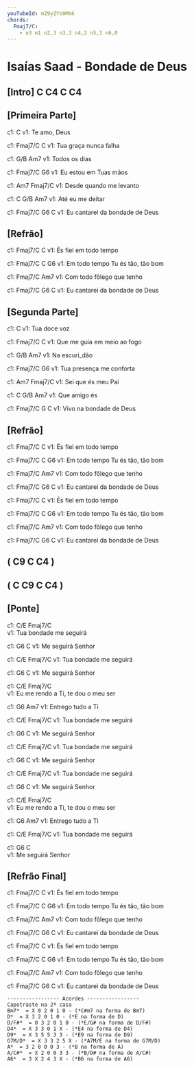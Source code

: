```yaml
---
youTubeId: mZ9yZYo9Mmk
chords:
  Fmaj7/C:
    - o3 m1 n2,3 n3,3 n4,2 n5,1 n6,0
---
```


# Isaías Saad - Bondade de Deus


## [Intro] C  C4  C  C4

## [Primeira Parte]

c1:          C
v1: Te amo, Deus

c1:       Fmaj7/C      C
v1:   Tua graça nunca falha

c1:    G/B    Am7
v1: Todos os dias

c1:       Fmaj7/C       G6
v1:   Eu estou em Tuas mãos

c1:                    Am7  Fmaj7/C
v1:   Desde quando me levanto

c1:         C     G/B  Am7
v1: Até eu me deitar

c1:          Fmaj7/C     G6      C
v1:   Eu cantarei da bondade de Deus

## [Refrão]

c1: Fmaj7/C                  C
v1:         És fiel em todo tempo

c1: Fmaj7/C                      C        G6
v1:         Em todo tempo Tu és tão, tão bom

c1: Fmaj7/C                      Am7
v1:         Com todo fôlego que tenho

c1:          Fmaj7/C     G6      C
v1:   Eu cantarei da bondade de Deus

## [Segunda Parte]

c1:           C
v1: Tua doce voz

c1:          Fmaj7/C          C
v1:   Que me guia em meio ao fogo

c1:       G/B  Am7
v1: Na escuri_dão

c1:         Fmaj7/C       G6
v1:   Tua presença me conforta

c1:                 Am7  Fmaj7/C
v1:   Sei que és meu Pai

c1:       C   G/B  Am7
v1: Que amigo és

c1:       Fmaj7/C G       C
v1:   Vivo na bondade de Deus

## [Refrão]

c1: Fmaj7/C                  C
v1:         És fiel em todo tempo

c1: Fmaj7/C                      C        G6
v1:         Em todo tempo Tu és tão, tão bom

c1: Fmaj7/C                      Am7
v1:         Com todo fôlego que tenho

c1:          Fmaj7/C     G6      C
v1:   Eu cantarei da bondade de Deus

c1: Fmaj7/C                  C
v1:         És fiel em todo tempo

c1: Fmaj7/C                      C        G6
v1:         Em todo tempo Tu és tão, tão bom

c1: Fmaj7/C                      Am7
v1:         Com todo fôlego que tenho

c1:          Fmaj7/C     G6      C
v1:   Eu cantarei da bondade de Deus

## ( C9  C  C4 )
## ( C  C9  C  C4 )

## [Ponte]

c1: C/E                 Fmaj7/C                
v1:       Tua bondade me seguirá

c1:     G6         C
v1: Me seguirá Senhor

c1: C/E                 Fmaj7/C
v1:       Tua bondade me seguirá

c1:     G6         C
v1: Me seguirá Senhor

c1:        C/E            Fmaj7/C               
v1:   Eu me rendo a Ti, te dou o meu ser

c1:     G6          Am7
v1: Entrego tudo a Ti

c1: C/E                 Fmaj7/C
v1:       Tua bondade me seguirá

c1:     G6         C
v1: Me seguirá Senhor

c1: C/E                 Fmaj7/C
v1:       Tua bondade me seguirá

c1:     G6         C
v1: Me seguirá Senhor

c1: C/E                 Fmaj7/C
v1:       Tua bondade me seguirá

c1:     G6         C
v1: Me seguirá Senhor

c1:        C/E            Fmaj7/C               
v1:   Eu me rendo a Ti, te dou o meu ser

c1:     G6          Am7
v1: Entrego tudo a Ti

c1: C/E                 Fmaj7/C
v1:       Tua bondade me seguirá

c1:     G6         C    
v1: Me seguirá Senhor

## [Refrão Final]

c1: Fmaj7/C                  C
v1:         És fiel em todo tempo

c1: Fmaj7/C                      C        G6
v1:         Em todo tempo Tu és tão, tão bom

c1: Fmaj7/C                      Am7
v1:         Com todo fôlego que tenho

c1:          Fmaj7/C     G6      C
v1:   Eu cantarei da bondade de Deus

c1: Fmaj7/C                  C
v1:         És fiel em todo tempo

c1: Fmaj7/C                      C        G6
v1:         Em todo tempo Tu és tão, tão bom

c1: Fmaj7/C                      Am7
v1:         Com todo fôlego que tenho

c1:          Fmaj7/C     G6      C
v1:   Eu cantarei da bondade de Deus


```
----------------- Acordes -----------------
Capotraste na 2ª casa
Bm7*  = X 0 2 0 1 0 - (*C#m7 na forma de Bm7)
D*  = X 3 2 0 1 0 - (*E na forma de D)
D/F#*  = 0 3 2 0 1 0 - (*E/G# na forma de D/F#)
D4*  = X 3 3 0 1 X - (*E4 na forma de D4)
D9*  = X 3 5 5 3 3 - (*E9 na forma de D9)
G7M/D*  = X 3 3 2 5 X - (*A7M/E na forma de G7M/D)
A*  = 3 2 0 0 0 3 - (*B na forma de A)
A/C#*  = X 2 0 0 3 3 - (*B/D# na forma de A/C#)
A6*  = 3 X 2 4 3 X - (*B6 na forma de A6)
```
